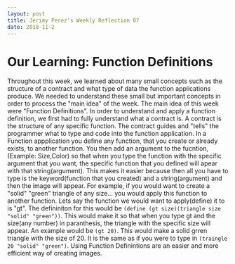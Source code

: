 ```yaml
---
layout: post
title: Jerimy Perez's Weekly Reflection 07
date: 2018-11-2
---
```


# Our Learning: Function Definitions
  Throughout this week, we learned about many small concepts such as the structure of a contract and what type of data the function applications produce. We needed to understand these small but important concepts in order to process the "main idea" of the week. The main idea of this week were "Function Definitions". In order to understand and apply a function definition, we first had to fully understand what a contract is. A contract is the structure of any specific function. The contract guides and "tells" the programmer what to type and code into the function application. In a Function appplication you define any function, that you create or already exists, to another function. You then add an argument to the fucntion,(Example: Size,Color) so that when you type the function with the specific argument that you want, the specific function that you defined will apear with that string(argument). This makes it easier because then all you have to type is the keyword(function that you created) and a string(argument) and then the image will appear. For example, if you would want to create a "solid" "green" triangle of any size... you would apply this function to another function. Lets say the function we would want to apply(define) it to is "gt". The defininiton for this would be ```(define (gt size)(triangle size "solid" "green"))```. This would make it so that when you type gt and the size(any number) in paranthesis, the triangle with the specific size will appear. An example would be ```(gt 20)```. This would make a solid grren triangle with the size of 20. It is the same as if you were to type in ```(traingle 20 "solid" "green")```. Using Function Definintions are an easier and more efficient way of creating images.

